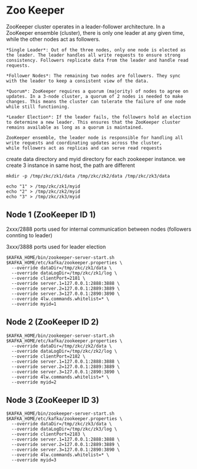 # Zoo Keeper

 ZooKeeper cluster operates in a leader-follower architecture. In a ZooKeeper ensemble (cluster), there is only one leader at any given time, while the other nodes act as followers.

 ```
*Single Leader*: Out of the three nodes, only one node is elected as the leader. The leader handles all write requests to ensure strong consistency. Followers replicate data from the leader and handle read requests.

*Follower Nodes*: The remaining two nodes are followers. They sync with the leader to keep a consistent view of the data.

*Quorum*: ZooKeeper requires a quorum (majority) of nodes to agree on updates. In a 3-node cluster, a quorum of 2 nodes is needed to make changes. This means the cluster can tolerate the failure of one node while still functioning.

*Leader Election*: If the leader fails, the followers hold an election to determine a new leader. This ensures that the ZooKeeper cluster remains available as long as a quorum is maintained.
```

```
ZooKeeper ensemble, the leader node is responsible for handling all write requests and coordinating updates across the cluster,
while followers act as replicas and can serve read requests

```

create data directory and myid directory for each zookeeper instance. we create 3 instance in same host, the path are different

```
mkdir -p /tmp/zkc/zk1/data /tmp/zkc/zk2/data /tmp/zkc/zk3/data

echo "1" > /tmp/zkc/zk1/myid
echo "2" > /tmp/zkc/zk2/myid
echo "3" > /tmp/zkc/zk3/myid
```

## Node 1 (ZooKeeper ID 1)

2xxx/2888 ports used for internal communication between nodes (followers connting to leader)

3xxx/3888 ports used for leader election

```
$KAFKA_HOME/bin/zookeeper-server-start.sh $KAFKA_HOME/etc/kafka/zookeeper.properties \
  --override dataDir=/tmp/zkc/zk1/data \
  --override dataLogDir=/tmp/zkc/zk1/log \
  --override clientPort=2181 \
  --override server.1=127.0.0.1:2888:3888 \
  --override server.2=127.0.0.1:2889:3889 \
  --override server.3=127.0.0.1:2890:3890 \
  --override 4lw.commands.whitelist=* \
  --override myid=1

```

## Node 2 (ZooKeeper ID 2)
 
```
$KAFKA_HOME/bin/zookeeper-server-start.sh $KAFKA_HOME/etc/kafka/zookeeper.properties \
  --override dataDir=/tmp/zkc/zk2/data \
  --override dataLogDir=/tmp/zkc/zk2/log \
  --override clientPort=2182 \
  --override server.1=127.0.0.1:2888:3888 \
  --override server.2=127.0.0.1:2889:3889 \
  --override server.3=127.0.0.1:2890:3890 \
  --override 4lw.commands.whitelist=* \
  --override myid=2
```

## Node 3 (ZooKeeper ID 3)
```
$KAFKA_HOME/bin/zookeeper-server-start.sh $KAFKA_HOME/etc/kafka/zookeeper.properties \
  --override dataDir=/tmp/zkc/zk3/data \
  --override dataLogDir=/tmp/zkc/zk3/log \
  --override clientPort=2183 \
  --override server.1=127.0.0.1:2888:3888 \
  --override server.2=127.0.0.1:2889:3889 \
  --override server.3=127.0.0.1:2890:3890 \
  --override 4lw.commands.whitelist=* \
  --override myid=3
```

